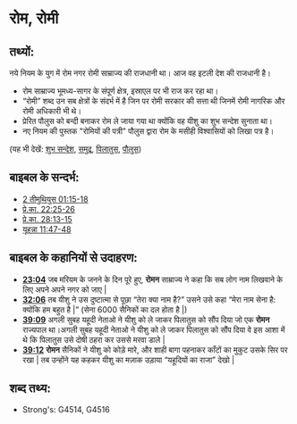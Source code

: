 # रोम, रोमी #

## तथ्यों: ##

नये नियम के युग में रोम नगर रोमी साम्राज्य की राजधानी था। आज वह इटली देश की राजधानी है।

* रोम साम्राज्य भूमध्य-सागर के संपूर्ण क्षेत्र, इस्राएल पर भी राज कर रहा था।
* “रोमी” शब्द उन सब क्षेत्रों के संदर्भ में है जिन पर रोमी सरकार की सत्ता थी जिनमें रोमी नागरिक और रोमी अधिकारी भी थे।
* प्रेरित पौलुस को बन्दी बनाकर रोम ले जाया गया था क्योंकि वह यीशु का शुभ सन्देश सुनाता था।
* नए नियम की पुस्तक "रोमियों की पत्री" पौलुस द्वारा रोम के मसीही विश्वासियों को लिखा पत्र है।

(यह भी देखें: [शुभ सन्देश](../kt/goodnews.md), [समुद्र](../names/mediterranean.md), [पिलातुस](../names/pilate.md), [पौलुस](../names/paul.md))

## बाइबल के सन्दर्भ: ##

* [2 तीमुथियुस 01:15-18](rc://en/tn/help/2ti/01/15)
* [प्रे.का. 22:25-26](rc://en/tn/help/act/22/25)
* [प्रे.का. 28:13-15](rc://en/tn/help/act/28/13)
* [यूहन्ना 11:47-48](rc://en/tn/help/jhn/11/47)

## बाइबल के कहानियों से उदाहरण: ##

* __[23:04](rc://en/tn/help/obs/23/04)__ जब मरियम के जनने के दिन पूरे हुए, __रोमन__ साम्राज्य ने कहा कि सब लोग नाम लिखवाने के लिए अपने अपने नगर को जाए | 
* __[32:06](rc://en/tn/help/obs/32/06)__ तब यीशु ने उस दुष्टात्मा से पूछा “तेरा क्या नाम है?” उसने उसे कहा “मेरा नाम सेना है: क्योंकि हम बहुत है |” (सेना 6000 सैनिकों का दल होता है |)
* __[39:09](rc://en/tn/help/obs/39/09)__ अगली सुबह यहूदी नेताओ ने यीशु को ले जाकर पिलातुस को सौंप दिया जो एक __रोमन__ राज्यपाल था।अगली सुबह यहूदी नेताओ ने यीशु को ले जाकर पिलातुस को सौंप दिया वे इस आशा में थे कि पिलातुस उसे दोषी ठहरा कर उससे मरवा डाले |
* __[39:12](rc://en/tn/help/obs/39/12)__ __रोमन__  सैनिकों ने यीशु को कोड़े मारे, और शाही बागा पहनाकर काँटों का मुकुट उसके सिर पर रखा | तब उन्होंने यह कहकर यीशु का मज़ाक उड़ाया “यहूदियों का राजा” देखो |

## शब्द तथ्य: ##

* Strong's: G4514, G4516
